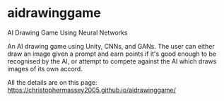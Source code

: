 # aidrawinggame
AI Drawing Game Using Neural Networks

An AI drawing game using Unity, CNNs, and GANs. The user can either draw an image given a prompt and earn points if it's good enough to be 
recognised by the AI, or attempt to compete against the AI which draws images of its own accord.

All the details are on this page:
https://christophermassey2005.github.io/aidrawinggame/
